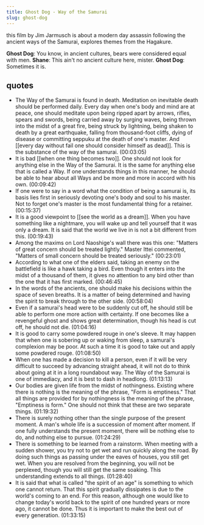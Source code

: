 ```yaml
---
title: Ghost Dog - Way of the Samurai
slug: ghost-dog
---
```

this film by Jim Jarmusch is about a modern day assassin following the ancient ways of the Samurai, explores themes from the Hagakure.

**Ghost Dog**: You know, in ancient cultures, bears were considered equal with men.
**Shane**: This ain't no ancient culture here, mister.
**Ghost Dog**: Sometimes it is.
## quotes
- The Way of the Samurai is found in death. Meditation on inevitable death should be performed daily. Every day when one's body and mind are at peace, one should meditate upon being ripped apart by arrows, rifles, spears and swords, being carried away by surging waves, being thrown into the midst of a great fire, being struck by lightning, being shaken to death by a great earthquake, falling from thousand-foot cliffs, dying of disease or committing seppuku at the death of one's master. And [[every day without fail one should consider himself as dead]]. This is the substance of the way of the samurai. (00:03:05)
- It is bad [[when one thing becomes two]]. One should not look for anything else in the Way of the Samurai. It is the same for anything else that is called a Way. If one understands things in this manner, he should be able to hear about all Ways and be more and more in accord with his own. (00:09:42)
- If one were to say in a word what the condition of being a samurai is, its basis lies first in seriously devoting one's body and soul to his master. Not to forget one's master is the most fundamental thing for a retainer. (00:15:37)
- It is a good viewpoint to [[see the world as a dream]]. When you have something like a nightmare, you will wake up and tell yourself that it was only a dream. It is said that the world we live in is not a bit different from this. (00:19:43)
- Among the maxims on Lord Naoshige's wall there was this one: "Matters of great concern should be treated lightly." Master Ittei commented, "Matters of small concern should be treated seriously." (00:23:01)
- According to what one of the elders said, taking an enemy on the battlefield is like a hawk taking a bird. Even though it enters into the midst of a thousand of them, it gives no attention to any bird other than the one that it has first marked. (00:46:45)
- In the words of the ancients, one should make his decisions within the space of seven breaths. It is a matter of being determined and having the spirit to break through to the other side. (00:58:04)
- Even if a samurai's head were to be suddenly cut off, he should still be able to perform one more action with certainty. If one becomes like a revengeful ghost and shows great determination, though his head is cut off, he should not die. (01:04:16)
- It is good to carry some powdered rouge in one's sleeve. It may happen that when one is sobering up or waking from sleep, a samurai's complexion may be poor. At such a time it is good to take out and apply some powdered rouge. (01:08:50)
- When one has made a decision to kill a person, even if it will be very difficult to succeed by advancing straight ahead, it will not do to think about going at it in a long roundabout way. The Way of the Samurai is one of immediacy, and it is best to dash in headlong. (01:13:13)
- Our bodies are given life from the midst of nothingness. Existing where there is nothing is the meaning of the phrase, "Form is emptiness." That all things are provided for by nothingness is the meaning of the phrase, "Emptiness is form." One should not think that these are two separate things. (01:19:32)
- There is surely nothing other than the single purpose of the present moment. A man's whole life is a succession of moment after moment. If one fully understands the present moment, there will be nothing else to do, and nothing else to pursue. (01:24:29)
- There is something to be learned from a rainstorm. When meeting with a sudden shower, you try not to get wet and run quickly along the road. By doing such things as passing under the eaves of houses, you still get wet. When you are resolved from the beginning, you will not be perplexed, though you will still get the same soaking. This understanding extends to all things. (01:28:40)
- It is said that what is called "the spirit of an age" is something to which one cannot return. That this spirit gradually dissipates is due to the world's coming to an end. For this reason, although one would like to change today's world back to the spirit of one hundred years or more ago, it cannot be done. Thus it is important to make the best out of every generation. (01:33:15)


